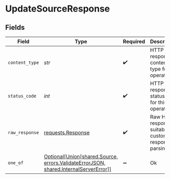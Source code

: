 # UpdateSourceResponse


## Fields

| Field                                                                                                                                       | Type                                                                                                                                        | Required                                                                                                                                    | Description                                                                                                                                 |
| ------------------------------------------------------------------------------------------------------------------------------------------- | ------------------------------------------------------------------------------------------------------------------------------------------- | ------------------------------------------------------------------------------------------------------------------------------------------- | ------------------------------------------------------------------------------------------------------------------------------------------- |
| `content_type`                                                                                                                              | *str*                                                                                                                                       | :heavy_check_mark:                                                                                                                          | HTTP response content type for this operation                                                                                               |
| `status_code`                                                                                                                               | *int*                                                                                                                                       | :heavy_check_mark:                                                                                                                          | HTTP response status code for this operation                                                                                                |
| `raw_response`                                                                                                                              | [requests.Response](https://requests.readthedocs.io/en/latest/api/#requests.Response)                                                       | :heavy_check_mark:                                                                                                                          | Raw HTTP response; suitable for custom response parsing                                                                                     |
| `one_of`                                                                                                                                    | [Optional[Union[shared.Source, errors.ValidateErrorJSON, shared.InternalServerError]]](../../models/operations/updatesourceresponsebody.md) | :heavy_minus_sign:                                                                                                                          | Ok                                                                                                                                          |